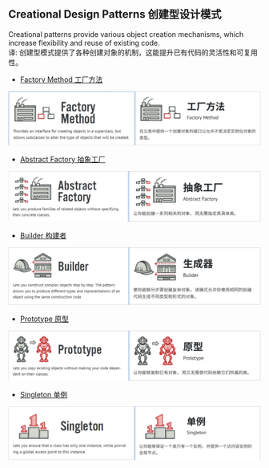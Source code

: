 ## Creational Design Patterns 创建型设计模式

Creational patterns provide various object creation mechanisms, which increase flexibility and reuse of existing code.  
译: 创建型模式提供了各种创建对象的机制，这能提升已有代码的灵活性和可复用性。

- [Factory Method 工厂方法](../1_creational_design_patterns/1_factory_method/)

![Factory Method](../../../../assets/creational_pattern_Factory_Method.png)

- [Abstract Factory 抽象工厂](../1_creational_design_patterns/2_abstract_factory/)

![Abstract Factory](../../../../assets/creational_pattern_Abstract_Factory.png)

- [Builder 构建者](../1_creational_design_patterns/3_builder/)

![Builder](../../../../assets/creational_pattern_Builder.png)

- [Prototype 原型](../1_creational_design_patterns/4_prototype/)

![Prototype](../../../../assets/creational_pattern_Prototype.png)

- [Singleton 单例](../1_creational_design_patterns/5_singleton/)

![Singleton](../../../../assets/creational_pattern_Singleton.png)
